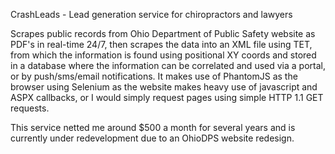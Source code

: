 CrashLeads - Lead generation service for chiropractors and lawyers

Scrapes public records from Ohio Department of Public Safety website as PDF's in real-time 24/7, then scrapes the data into an XML file using TET, from which the information is found using positional XY coords and stored in a database where the information can be correlated and used via a portal, or by push/sms/email notifications. It makes use of PhantomJS as the browser using Selenium as the website makes heavy use of javascript and ASPX callbacks, or I would simply request pages using simple HTTP 1.1 GET requests.

This service netted me around $500 a month for several years and is currently under redevelopment due to an OhioDPS website redesign.
